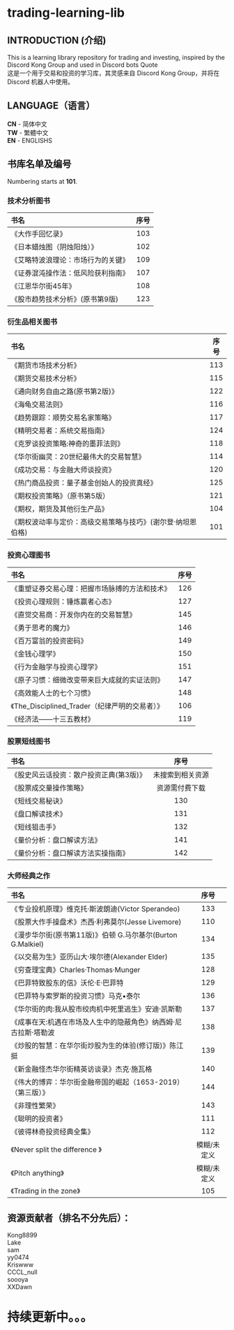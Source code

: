 # trading-learning-lib

INTRODUCTION (介绍)
-----
This is a learning library repository for trading and investing, inspired by the Discord Kong Group and used in Discord bots Quote  
这是一个用于交易和投资的学习库，其灵感来自 Discord Kong Group，并将在 Discord 机器人中使用。




LANGUAGE（语言）
-----
**CN** - 简体中文   
**TW** - 繁體中文  
**EN** - ENGLISHS

书库名单及编号
------
Numbering starts at **101**.  
### 技术分析图书 ###
|书名|序号|
|:----|:----:|
|《大作手回忆录》	|103|
|《日本蜡烛图（阴烛阳烛）》	|102|
|《艾略特波浪理论：市场行为的关键》 	|109|
|《证券混沌操作法：低风险获利指南》	|107|
|《江恩华尔街45年》	|108|
|《股市趋势技术分析》(原书第9版)	|123|

### 衍生品相关图书 ###
|书名|序号|
|:----|:----:|
|《期货市场技术分析》	|113|
|《期货交易技术分析》	|115|
|《通向财务自由之路(原书第2版)》	|122|
|《海龟交易法则》	|116|
|《趋势跟踪：顺势交易名家策略》	|117|
|《精明交易者：系统交易指南》	|124|
|《克罗谈投资策略:神奇的墨菲法则》	|118|
|《华尔街幽灵：20世纪最伟大的交易智慧》	|114|
|《成功交易：与金融大师谈投资》	|120|
|《热门商品投资：量子基金创始人的投资真经》	|125|
|《期权投资策略》（原书第5版）	|121|
|《期权，期货及其他衍生产品》	|104|
|《期权波动率与定价：高级交易策略与技巧》(谢尔登·纳坦恩伯格)|101|

### 投资心理图书 ###
|书名|序号|
|:----|:----:|
|《重塑证券交易心理：把握市场脉搏的方法和技术》	|126|
|《投资心理规则：锤炼赢者心态》	|127|
|《直觉交易商：开发你内在的交易智慧》|145|
|《勇于思考的魔力》 |146|
|《百万富翁的投资密码》|149|
|《金钱心理学》|150|
|《行为金融学与投资心理学》|151|
|《原子习惯：细微改变带来巨大成就的实证法则》|147|
|《高效能人士的七个习惯》|148|
|《The_Disciplined_Trader（纪律严明的交易者）》|106|
|《经济法——十三五教材》|119|  

### 股票短线图书 ###
|书名|序号|
|:----|:----:|
《股史风云话投资：散户投资正典(第3版)》	 |未搜索到相关资源|
《股票成交量操作策略》	|资源需付费下载|
《短线交易秘诀》	|130|
《盘口解读技术》	|131|
《短线狙击手》	|132|
《量价分析：盘口解读方法》|141|
《量价分析：盘口解读方法实操指南》|142|

### 大师经典之作 ###
|书名|序号|
|:----|:----:|
《专业投机原理》维克托·斯波朗迪(Victor Sperandeo) |133|
《股票大作手操盘术》杰西·利弗莫尔(Jesse Livemore)	|110|
《漫步华尔街(原书第11版)》伯顿 G.马尔基尔(Burton G.Malkiel)|134|
《以交易为生》亚历山大·埃尔德(Alexander Elder)	|135|
《穷查理宝典》Charles·Thomas·Munger|128|
《巴菲特致股东的信》沃伦·E·巴菲特|129|
《巴菲特与索罗斯的投资习惯》马克•泰尔	|136|
《华尔街的肉:我从股市绞肉机中死里逃生》安迪·凯斯勒	|137|
《成事在天:机遇在市场及人生中的隐蔽角色》纳西姆·尼古拉斯·塔勒波	|138|
《炒股的智慧：在华尔街炒股为生的体验(修订版)》陈江挺	|139|
《新金融怪杰华尔街精英访谈录》杰克·施瓦格	|140|
《伟大的博弈：华尔街金融帝国的崛起（1653-2019）（第三版）》	|144|
《非理性繁荣》	|143|
《聪明的投资者》	|111|
《彼得林奇投资经典全集》	|112|
《Never split the difference 》	|模糊/未定义|
《Pitch anything》	|模糊/未定义|
《Trading in the zone》 	|105|



资源贡献者（排名不分先后）：
----
Kong8899  
Lake  
sam  
yy0474  
Kriswww  
CCCL_null  
soooya  
XXDawn 


持续更新中。。。
====